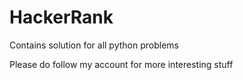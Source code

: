 # HackerRank
Contains solution for all python problems

Please do follow my account for more interesting stuff
